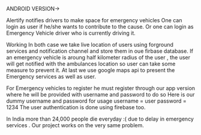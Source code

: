 ANDROID VERSION->

Alertify notifies drivers to make space for emergency vehicles
One can login as user if he/she wants to contribute to the cause. Or one can login as Emergency Vehicle driver who is currently driving it.

Working
In both case we take live location of users using forground services and notification channel and store them in oue firbase database.
If an emergency vehicle is aroung half kilometer radius of the user , the user will get notified with the ambulances location so user can take some measure to prevent it.
At last we use google maps api to present the Emergency services as well as user.

For Emergency vehicles to register he must register through our app version where he will be provided with username and password to do so
Here is our dummy username and password for usage
username = user
password = 1234
The user authentication is done using firebase too.

In India more than 24,000 people die everyday :( due to delay in emergency services . Our project works on the very same problem. 
